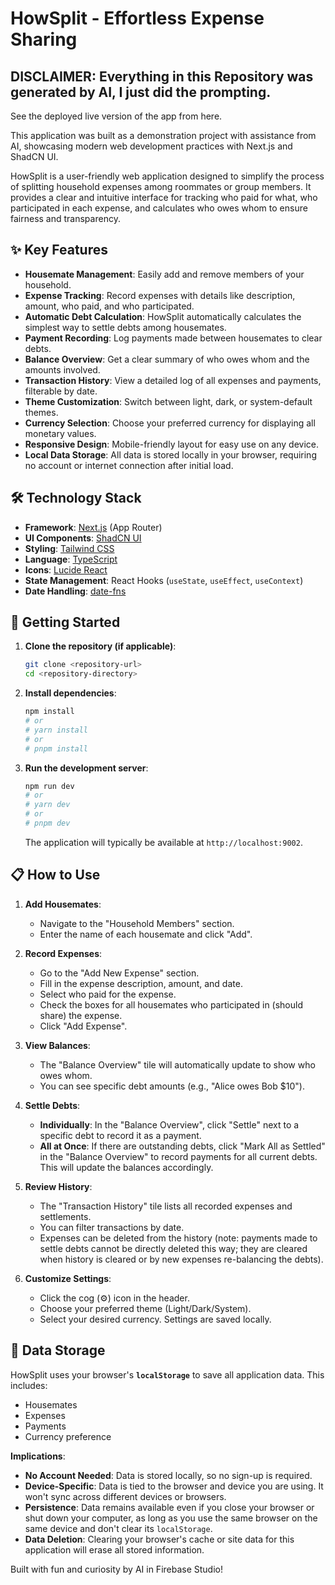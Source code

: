 
# HowSplit - Effortless Expense Sharing

## DISCLAIMER: Everything in this Repository was generated by AI, I just did the prompting.

See the deployed live version of the app from here.

This application was built as a demonstration project with assistance from AI, showcasing modern web development practices with Next.js and ShadCN UI.

HowSplit is a user-friendly web application designed to simplify the process of splitting household expenses among roommates or group members. It provides a clear and intuitive interface for tracking who paid for what, who participated in each expense, and calculates who owes whom to ensure fairness and transparency.

## ✨ Key Features

*   **Housemate Management**: Easily add and remove members of your household.
*   **Expense Tracking**: Record expenses with details like description, amount, who paid, and who participated.
*   **Automatic Debt Calculation**: HowSplit automatically calculates the simplest way to settle debts among housemates.
*   **Payment Recording**: Log payments made between housemates to clear debts.
*   **Balance Overview**: Get a clear summary of who owes whom and the amounts involved.
*   **Transaction History**: View a detailed log of all expenses and payments, filterable by date.
*   **Theme Customization**: Switch between light, dark, or system-default themes.
*   **Currency Selection**: Choose your preferred currency for displaying all monetary values.
*   **Responsive Design**: Mobile-friendly layout for easy use on any device.
*   **Local Data Storage**: All data is stored locally in your browser, requiring no account or internet connection after initial load.

## 🛠️ Technology Stack

*   **Framework**: [Next.js](https://nextjs.org/) (App Router)
*   **UI Components**: [ShadCN UI](https://ui.shadcn.com/)
*   **Styling**: [Tailwind CSS](https://tailwindcss.com/)
*   **Language**: [TypeScript](https://www.typescriptlang.org/)
*   **Icons**: [Lucide React](https://lucide.dev/)
*   **State Management**: React Hooks (`useState`, `useEffect`, `useContext`)
*   **Date Handling**: [date-fns](https://date-fns.org/)

## 🚀 Getting Started

1.  **Clone the repository (if applicable)**:
    ```bash
    git clone <repository-url>
    cd <repository-directory>
    ```
2.  **Install dependencies**:
    ```bash
    npm install
    # or
    # yarn install
    # or
    # pnpm install
    ```
3.  **Run the development server**:
    ```bash
    npm run dev
    # or
    # yarn dev
    # or
    # pnpm dev
    ```
    The application will typically be available at `http://localhost:9002`.

## 📋 How to Use

1.  **Add Housemates**:
    *   Navigate to the "Household Members" section.
    *   Enter the name of each housemate and click "Add".

2.  **Record Expenses**:
    *   Go to the "Add New Expense" section.
    *   Fill in the expense description, amount, and date.
    *   Select who paid for the expense.
    *   Check the boxes for all housemates who participated in (should share) the expense.
    *   Click "Add Expense".

3.  **View Balances**:
    *   The "Balance Overview" tile will automatically update to show who owes whom.
    *   You can see specific debt amounts (e.g., "Alice owes Bob $10").

4.  **Settle Debts**:
    *   **Individually**: In the "Balance Overview", click "Settle" next to a specific debt to record it as a payment.
    *   **All at Once**: If there are outstanding debts, click "Mark All as Settled" in the "Balance Overview" to record payments for all current debts. This will update the balances accordingly.

5.  **Review History**:
    *   The "Transaction History" tile lists all recorded expenses and settlements.
    *   You can filter transactions by date.
    *   Expenses can be deleted from the history (note: payments made to settle debts cannot be directly deleted this way; they are cleared when history is cleared or by new expenses re-balancing the debts).

6.  **Customize Settings**:
    *   Click the cog (⚙️) icon in the header.
    *   Choose your preferred theme (Light/Dark/System).
    *   Select your desired currency. Settings are saved locally.

## 💾 Data Storage

HowSplit uses your browser's **`localStorage`** to save all application data. This includes:
*   Housemates
*   Expenses
*   Payments
*   Currency preference

**Implications**:
*   **No Account Needed**: Data is stored locally, so no sign-up is required.
*   **Device-Specific**: Data is tied to the browser and device you are using. It won't sync across different devices or browsers.
*   **Persistence**: Data remains available even if you close your browser or shut down your computer, as long as you use the same browser on the same device and don't clear its `localStorage`.
*   **Data Deletion**: Clearing your browser's cache or site data for this application will erase all stored information.

Built with fun and curiosity by AI in Firebase Studio!
